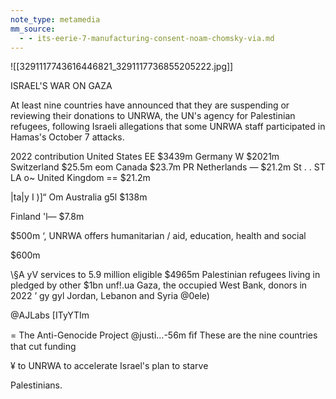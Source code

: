 ```yaml
---
note_type: metamedia
mm_source:
  - - its-eerie-7-manufacturing-consent-noam-chomsky-via.md
---
```


![[3291117743616446821_3291117736855205222.jpg]]

ISRAEL'S WAR ON GAZA

At least nine countries have announced that they are suspending or reviewing their
donations to UNRWA, the UN's agency for Palestinian refugees, following Israeli
allegations that some UNRWA staff participated in Hamas's October 7 attacks.

2022
contribution
United States EE $3439m
Germany W  $2021m
Switzerland $25.5m eom
Canada $23.7m
PR
Netherlands — $21.2m St
. . ST LA o~
United Kingdom == $21.2m

|ta|y I )]“ Om
Australia g5l  $138m

Finland 'l— $7.8m

$500m
‘, UNRWA offers humanitarian
\/ aid, education, health and social

$600m

\§A yV services to 5.9 million eligible $4965m
Palestinian refugees living in pledged by other $1bn
unf!.ua Gaza, the occupied West Bank, donors in 2022 ’
gy gyl Jordan, Lebanon and Syria
@0ele)

@AJLabs [ITyYTIm

= The Anti-Genocide Project @justi...-56m
ﬁf These are the nine countries that cut funding

¥ to UNRWA to accelerate Israel's plan to starve

Palestinians.


